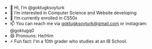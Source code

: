 - 👋 Hi, I’m @goktugksoyturk
- 👀 I’m interested in Computer Science and Website developing
- 🌱 I’m currently enrolled in CS50x
- 📫 You can reach me via goktugksoyturk@gmail.com or instagram: @goktugq0
- 😄 Pronouns: He/Him
- ⚡ Fun fact: I'm a 10th grader who studies at an IB School.
